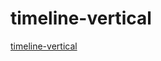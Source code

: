 # timeline-vertical

<a href="https://soldatovnikolay.github.io/timeline-vertical/">timeline-vertical</a>

